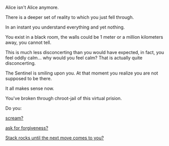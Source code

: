 Alice isn't Alice anymore.  

There is a deeper set of reality to which you just fell through.  

In an instant you understand everything and yet nothing.

You exist in a black room, the walls could be 1 meter or a million kilometers away, you cannot tell.  

This is much less disconcerting than you would have expected, in fact, you feel oddly calm...
why would you feel calm? That is actually quite disconcerting.

The Sentinel is smiling upon you.  At that moment you realize you are not supposed to be there.   

It all makes sense now.  

You've broken through chroot-jail of this virtual prision.

Do you:

[scream?](../blah-balh/blah-blah.md)

[ask for forgiveness?](https://www.youtube.com/watch?v=fGuR4GOV5L0)

[Stack rocks until the next move comes to you?](stack-rocks/stack-rocks.md)